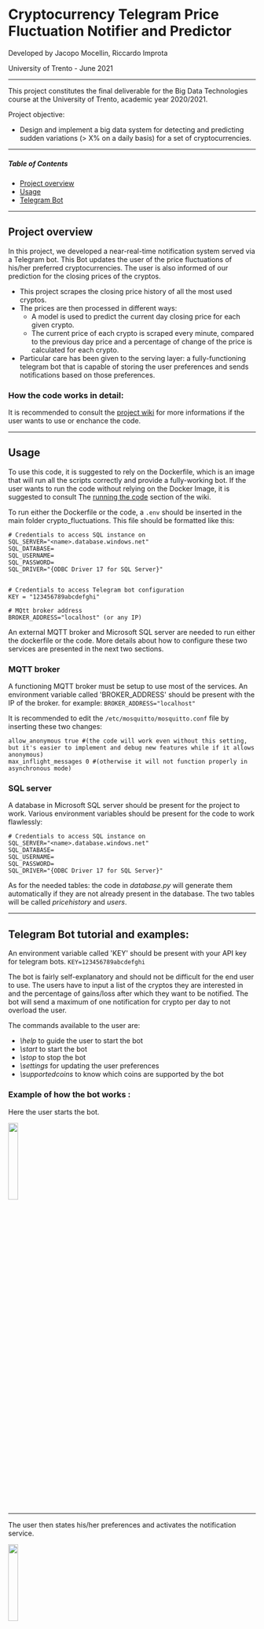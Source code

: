 # Cryptocurrency Telegram Price Fluctuation Notifier and Predictor 
Developed by Jacopo Mocellin, Riccardo Improta

University of Trento - June 2021

--------

This project constitutes the final deliverable for the Big Data Technologies course at the University of Trento, academic year 2020/2021.

Project objective:
 * Design and implement a big data system for detecting and predicting sudden variations (> X% on a daily basis) for a set of cryptocurrencies. 

--------

##### Table of Contents  
* [Project overview](#overview)  
* [Usage](#usage) 
* [Telegram Bot](#telegram)

<a name="overview"/>

-------

## Project overview
In this project, we developed a near-real-time notification system served via a Telegram bot. This Bot updates the user of the price fluctuations of his/her preferred cryptocurrencies. The user is also informed of our prediction for the closing prices of the cryptos.

- This project scrapes the closing price history of all the most used cryptos. 
- The prices are then processed in different ways:
  - A model is used to predict the current day closing price for each given crypto.
  - The current price of each crypto is scraped every minute, compared to the previous day price and a percentage of change of the price is calculated for each crypto.
- Particular care has been given to the serving layer: a fully-functioning telegram bot that is capable of storing the user preferences and sends notifications based on those preferences.


### How the code works in detail:

It is recommended to consult the [project wiki](https://github.com/trelium/crypto_fluctuations/wiki/Crypto_fluctuations-wiki) for more informations if the user wants to use or enchance the code.

<a name="usage"/>

------

## Usage

To use this code, it is suggested to rely on the Dockerfile, which is an image that will run all the scripts correctly and provide a fully-working bot.
If the user wants to run the code without relying on the Docker Image, it is suggested to consult The [running the code](https://github.com/trelium/crypto_fluctuations/wiki/Crypto_fluctuations-wiki#running) section of the wiki.

To run either the Dockerfile or the code, a `.env` should be inserted in the main folder crypto_fluctuations. This file should be formatted like this:
```
# Credentials to access SQL instance on 
SQL_SERVER="<name>.database.windows.net"
SQL_DATABASE=
SQL_USERNAME=
SQL_PASSWORD=
SQL_DRIVER="{ODBC Driver 17 for SQL Server}"


# Credentials to access Telegram bot configuration 
KEY = "123456789abcdefghi"

# MQtt broker address
BROKER_ADDRESS="localhost" (or any IP)
```



An external MQTT broker and Microsoft SQL server are needed to run either the dockerfile or the code. More details about how to configure these two services are presented in the next two sections.

### MQTT broker
A functioning MQTT broker must be setup to use most of the services.
An environment variable called 'BROKER_ADDRESS' should be present with the IP of the broker.
for example: `BROKER_ADDRESS="localhost"`

It is recommended to edit the `/etc/mosquitto/mosquitto.conf` file by inserting these two changes:
```
allow_anonymous true #(the code will work even without this setting, but it's easier to implement and debug new features while if it allows anonymous)
max_inflight_messages 0 #(otherwise it will not function properly in asynchronous mode)
```

### SQL server
A database in Microsoft SQL server should be present for the project to work.
Various environment variables should be present for the code to work flawlessly:
```
# Credentials to access SQL instance on 
SQL_SERVER="<name>.database.windows.net"
SQL_DATABASE=
SQL_USERNAME=
SQL_PASSWORD=
SQL_DRIVER="{ODBC Driver 17 for SQL Server}"
```

As for the needed tables: the code in _database.py_ will generate them automatically if they are not already present in the database.
The two tables will be called _pricehistory_ and _users_.



<a name="telegram"/>
	
-------

## Telegram Bot tutorial and examples:
An environment variable called 'KEY' should be present with your API key for telegram bots.
```KEY=123456789abcdefghi```
	
The bot is fairly self-explanatory and should not be difficult for the end user to use.
The users have to input a list of the cryptos they are interested in and the percentage of gains/loss after which they want to be notified. The bot will send a maximum of one notification for crypto per day to not overload the user.


The commands available to the user are:
- *\help* to guide the user to start the bot
- *\start* to start the bot
- *\stop* to stop the bot
- *\settings* for updating the user preferences
- *\supportedcoins* to know which coins are supported by the bot
	
### Example of how the bot works :
	
Here the user starts the bot.

<img src="https://raw.githubusercontent.com/trelium/crypto_fluctuations/main/data/Telegram%20screenshots/1.jpg" width="20%" height="20%" />

---

The user then states his/her preferences and activates the notification service. 

<img src="https://raw.githubusercontent.com/trelium/crypto_fluctuations/main/data/Telegram%20screenshots/2.jpg" width="20%" height="20%" />

---

After a few minutes, the user receives his/her notifications and after that he/she stops the service to not receive more notifications the day after.

<img src="https://raw.githubusercontent.com/trelium/crypto_fluctuations/main/data/Telegram%20screenshots/3.jpg" width="20%" height="20%" />


